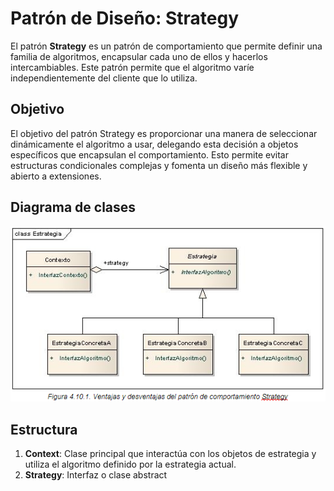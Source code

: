 # Patrón de Diseño: Strategy

El patrón **Strategy** es un patrón de comportamiento que permite definir una familia de algoritmos, encapsular cada uno de ellos y hacerlos intercambiables. Este patrón permite que el algoritmo varíe independientemente del cliente que lo utiliza.

## Objetivo

El objetivo del patrón Strategy es proporcionar una manera de seleccionar dinámicamente el algoritmo a usar, delegando esta decisión a objetos específicos que encapsulan el comportamiento. Esto permite evitar estructuras condicionales complejas y fomenta un diseño más flexible y abierto a extensiones.

## Diagrama de clases
![Diagrama de clases del patrón de comportamiento Strategy](src/main/resources/img/image.png)

## Estructura
1. **Context**: Clase principal que interactúa con los objetos de estrategia y utiliza el algoritmo definido por la estrategia actual.
2. **Strategy**: Interfaz o clase abstract
